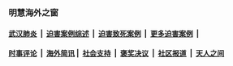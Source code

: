 
### 明慧海外之窗

####  [武汉肺炎](indexes/365.md?t=04162101) &nbsp;|&nbsp;  [迫害案例综述](indexes/328.md?t=04162101) &nbsp;|&nbsp; [迫害致死案例](indexes/277.md?t=04162101)  &nbsp;|&nbsp; [更多迫害案例](indexes/81.md?t=04162101)  &nbsp;|&nbsp; 
####  [时事评论](indexes/19.md?t=04162101) &nbsp;|&nbsp; [海外简讯](indexes/245.md?t=04162101)&nbsp;|&nbsp;  [社会支持](indexes/140.md?t=04162101) &nbsp;|&nbsp; [褒奖决议](indexes/282.md?t=04162101) &nbsp;|&nbsp; [社区报道](indexes/91.md?t=04162101)  &nbsp;|&nbsp; [天人之间](indexes/78.md?t=04162101) 


